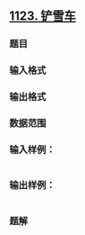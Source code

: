 ## [1123. 铲雪车](https://www.acwing.com/problem/content/solution/1125/1/)

### 题目

### 输入格式

### 输出格式

### 数据范围

### 输入样例：

```

```

### 输出样例：

```

```

### 题解